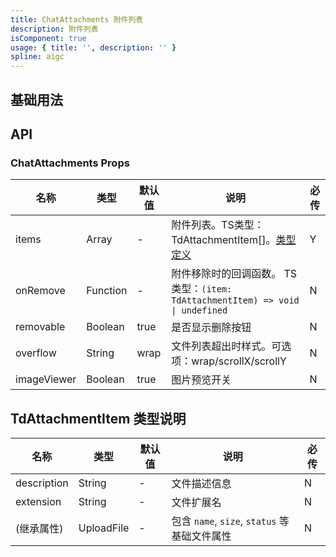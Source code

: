 ```yaml
---
title: ChatAttachments 附件列表
description: 附件列表
isComponent: true
usage: { title: '', description: '' }
spline: aigc
---
```


## 基础用法

<!-- {{ base }} -->


## API
### ChatAttachments Props
名称 | 类型 | 默认值 | 说明 | 必传
-- | -- | -- | -- | --
items | Array  | - | 附件列表。TS类型：TdAttachmentItem[]。[类型定义](?tab=api#tdattachmentitem-类型说明) | Y
onRemove | Function | - | 附件移除时的回调函数。 TS类型：`(item:  TdAttachmentItem) => void \| undefined` | N
removable | Boolean | true | 是否显示删除按钮 | N
overflow | String | wrap | 文件列表超出时样式。可选项：wrap/scrollX/scrollY | N
imageViewer | Boolean | true | 图片预览开关 | N

## TdAttachmentItem 类型说明
名称 | 类型 | 默认值 | 说明 | 必传
-- | -- | -- | -- | --
description | String | - | 文件描述信息 | N
extension | String | - | 文件扩展名 | N
(继承属性) | UploadFile | - | 包含 `name`, `size`, `status` 等基础文件属性 | N